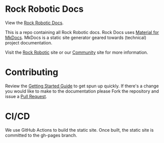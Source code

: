 # Rock Robotic Docs

View the [Rock Robotic Docs](https://docs.rockrobotic.com/).

This is a repo containing all Rock Robotic docs. Rock Docs uses [Material for MkDocs](https://squidfunk.github.io/mkdocs-material/). MkDocs is a static site generator geared towards (technical) project documentation.

Visit the [Rock Robotic](https://rockrobotic.com) site or our [Community](https://community.rockrobotic.com) site for more information.


# Contributing

Review the [Getting Started Guide](https://squidfunk.github.io/mkdocs-material/getting-started/) to get spun up quickly. If there's a change you would like to make to the documentation please Fork the repository and issue a [Pull Request](https://docs.github.com/en/github/collaborating-with-issues-and-pull-requests/creating-a-pull-request-from-a-fork).

# CI/CD

We use GitHub Actions to build the static site. Once built, the static site is committed to the gh-pages branch.

